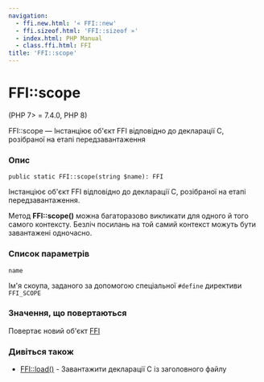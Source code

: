 ```yaml
---
navigation:
  - ffi.new.html: '« FFI::new'
  - ffi.sizeof.html: 'FFI::sizeof »'
  - index.html: PHP Manual
  - class.ffi.html: FFI
title: 'FFI::scope'
---
```

# FFI::scope

(PHP 7> = 7.4.0, PHP 8)

FFI::scope — Інстанціює об'єкт FFI відповідно до декларації С, розібраної на етапі передзавантаження

### Опис

```methodsynopsis
public static FFI::scope(string $name): FFI
```

Інстанціює об'єкт FFI відповідно до декларації С, розібраної на етапі передзавантаження.

Метод **FFI::scope()** можна багаторазово викликати для одного й того самого контексту. Безліч посилань на той самий контекст можуть бути завантажені одночасно.

### Список параметрів

`name`

Ім'я скоупа, заданого за допомогою спеціальної `#define` директиви `FFI_SCOPE`

### Значення, що повертаються

Повертає новий об'єкт [FFI](class.ffi.md)

### Дивіться також

-   [FFI::load()](ffi.load.md) - Завантажити декларації C із заголовного файлу

